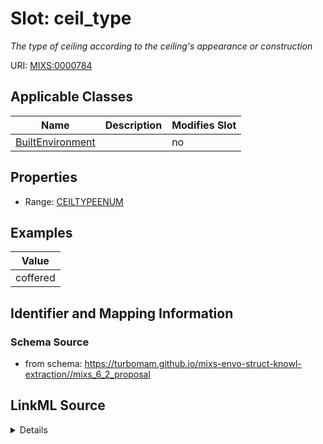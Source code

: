 # Slot: ceil_type


_The type of ceiling according to the ceiling's appearance or construction_



URI: [MIXS:0000784](https://w3id.org/mixs/0000784)



<!-- no inheritance hierarchy -->




## Applicable Classes

| Name | Description | Modifies Slot |
| --- | --- | --- |
[BuiltEnvironment](BuiltEnvironment.md) |  |  no  |







## Properties

* Range: [CEILTYPEENUM](CEILTYPEENUM.md)






## Examples

| Value |
| --- |
| coffered |

## Identifier and Mapping Information







### Schema Source


* from schema: https://turbomam.github.io/mixs-envo-struct-knowl-extraction//mixs_6_2_proposal




## LinkML Source

<details>
```yaml
name: ceil_type
description: The type of ceiling according to the ceiling's appearance or construction
title: ceiling type
notes:
- ceiling
- type
examples:
- value: coffered
from_schema: https://turbomam.github.io/mixs-envo-struct-knowl-extraction//mixs_6_2_proposal
rank: 1000
slot_uri: MIXS:0000784
multivalued: false
alias: ceil_type
domain_of:
- BuiltEnvironment
range: CEIL_TYPE_ENUM
required: false
recommended: false

```
</details>